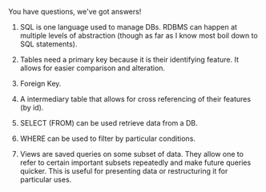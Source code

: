 You have questions, we've got answers!

1. SQL is one language used to manage DBs.  RDBMS can happen at multiple levels of abstraction (though as far as I know most boil down to SQL statements).

2. Tables need a primary key because it is their identifying feature.  It allows for easier comparison and alteration.

3. Foreign Key.

4. A intermediary table that allows for cross referencing of their features (by id).

5. SELECT (FROM) can be used retrieve data from a DB.

6. WHERE can be used to filter by particular conditions.

7. Views are saved queries on some subset of data.  They allow one to refer to certain important subsets repeatedly and make future queries quicker. This is useful for presenting data or restructuring it for particular uses.

